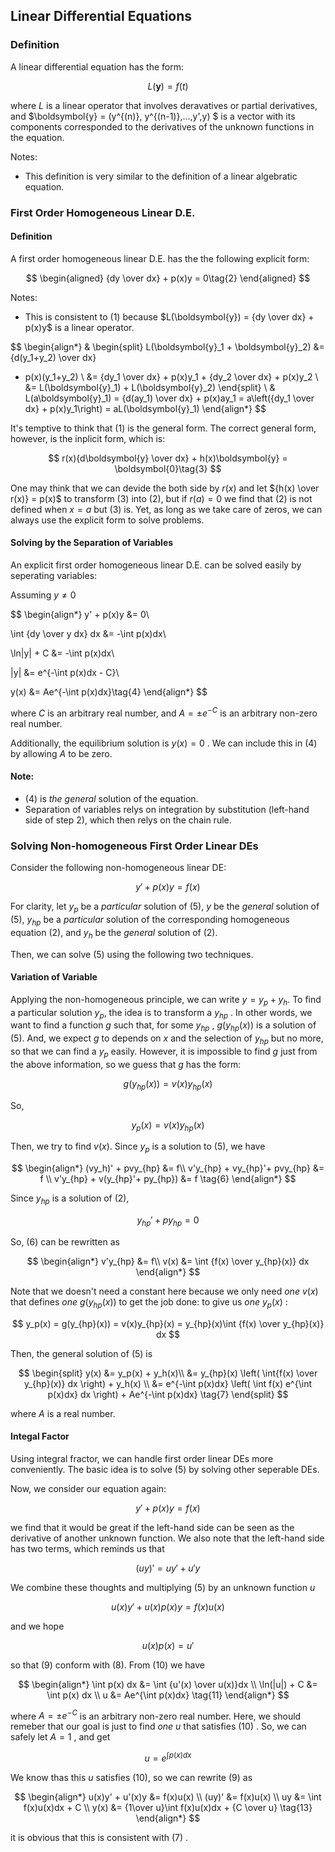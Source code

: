 ## Linear Differential Equations

### Definition

A linear differential equation has the form:

$$
L(\boldsymbol{y}) = f(t)\tag{1}
$$

where $L$ is a linear operator that involves deravatives or partial derivatives, and  $\boldsymbol{y} = (y^{(n)}, y^{(n-1)},...,y',y) $ is a vector with its components corresponded to the derivatives of the unknown functions in the equation.

Notes: 

- This definition is very similar to the definition of a linear algebratic equation.

### First Order Homogeneous Linear D.E.

#### Definition

A first order homogeneous linear D.E. has the the following explicit form:

$$
\begin{aligned}
{dy \over dx} + p(x)y = 0\tag{2}
\end{aligned}
$$

Notes:

- This is consistent to $(1)$ because $L(\boldsymbol{y}) = {dy \over dx} + p(x)y$ is a linear operator.

$$
\begin{align*}
&
\begin{split}
L(\boldsymbol{y}_1 + \boldsymbol{y}_2) &= {d(y_1+y_2) \over dx}
+ p(x)(y_1+y_2) \\
&= {dy_1 \over dx} + p(x)y_1 + {dy_2 \over dx} + p(x)y_2 \\
&= L(\boldsymbol{y}_1) + L(\boldsymbol{y}_2)
\end{split} \\
& L(a\boldsymbol{y}_1) = {d(ay_1) \over dx} + p(x)ay_1 = a\left({dy_1 
\over dx} + p(x)y_1\right) = aL(\boldsymbol{y}_1)
\end{align*}
$$

It's temptive to think that $(1)$ is the general form. The correct general form, however, is the inplicit form, which is:

$$
r(x){d\boldsymbol{y} \over dx} + h(x)\boldsymbol{y} = \boldsymbol{0}\tag{3}
$$

One may think that we can devide the both side by $r(x)$ and let ${h(x) \over r(x)} = p(x)$ to transform $(3)$ into $(2)$, but if $r(a) = 0$ we find that $(2)$ is not defined when $x=a$ but $(3)$ is. Yet, as long as we take care of zeros, we can always use the explicit form to solve problems.

#### Solving by the Separation of Variables

An explicit first order homogeneous linear D.E. can be solved easily by seperating variables:

Assuming $y \ne 0$

$$
\begin{align*}
y' + p(x)y &= 0\\

\int {dy \over y dx} dx &= -\int p(x)dx\\

\ln|y| + C &= -\int p(x)dx\\

|y| &= e^{-\int p(x)dx - C}\\

y(x) &= Ae^{-\int p(x)dx}\tag{4}
\end{align*}
$$

where $C$ is an arbitrary real number, and $A = \pm e^{-C}$ is an arbitrary non-zero real number.

Additionally, the equilibrium solution is $y(x) = 0$ . We can include this in $(4)$ by allowing $A$ to be zero.

#### Note:

- $(4)$ is *the general* solution of the equation.
- Separation of variables relys on integration by substitution (left-hand side of step 2), which then relys on the chain rule.

### Solving Non-homogeneous First Order Linear DEs

Consider the following non-homogeneous linear DE:

$$
y' + p(x)y = f(x) \tag{5}
$$

For clarity, let $y_p$ be a *particular* solution of $(5)$, $y$ be the *general* solution of $(5)$, $y_{hp}$ be a *particular* solution of the corresponding homogeneous equation $(2)$, and  $y_h$ be the *general* solution of $(2)$.

Then, we can solve (5) using the following two techniques.

#### Variation of Variable

Applying the non-homogeneous principle, we can write $y = y_p + y_h$. To find a particular solution $y_p$, the idea is to transform a $y_{hp}$ . In other words, we want to find a function $g$ such that, for some $y_{hp}$ , $g(y_{hp}(x))$ is a solution of $(5)$. And, we expect $g$ to depends on $x$ and the selection of $y_{hp}$ but no more, so that we can find a $y_p$ easily. However, it is impossible to find $g$ just from the above information, so we guess that $g$ has the form:

$$
g(y_{hp}(x)) = v(x)y_{hp}(x)
$$

So, 

$$
y_p(x) =  v(x)y_{hp}(x)
$$

Then, we try to find $v(x)$. Since $y_p$ is a solution to $(5)$, we have

$$
\begin{align*}
(vy_h)' + pvy_{hp} &= f\\
v'y_{hp} + vy_{hp}'+ pvy_{hp} &= f \\
v'y_{hp} + v(y_{hp}'+ py_{hp}) &= f \tag{6}
\end{align*}
$$

Since $y_{hp}$ is a solution of $(2)$,

$$
y_{hp}'+ py_{hp} = 0
$$

So, $(6)$ can be rewritten as

$$
\begin{align*}
v'y_{hp} &= f\\
v(x) &= \int {f(x) \over y_{hp}(x)} dx
\end{align*}
$$

Note that we doesn't need a constant here because we only need *one* $v(x)$ that defines *one* $g(y_{hp}(x))$ to get the job done: to give us *one* $y_p(x)$ :

$$
y_p(x) = g(y_{hp}(x)) = v(x)y_{hp}(x) = 
y_{hp}(x)\int {f(x) \over y_{hp}(x)} dx
$$

Then, the general solution of $(5)$ is

$$
\begin{split}
y(x) &= y_p(x) + y_h(x)\\
&= y_{hp}(x) \left( \int{f(x) \over y_{hp}(x)} dx \right) + y_h(x) \\
&= e^{-\int p(x)dx} \left( \int f(x) e^{\int p(x)dx} dx \right) +
Ae^{-\int p(x)dx} \tag{7}
\end{split}
$$

where $A$ is a real number.

#### Integal Factor

Using integral fractor, we can handle first order linear DEs more conveniently. The basic idea is to solve $(5)$ by solving other seperable DEs.

Now, we consider our equation again:

$$
y' + p(x)y = f(x) \tag{5}
$$

we find that it would be great if the left-hand side can be seen as the derivative of another unknown function. We also note that the left-hand side has two terms, which reminds us that 

$$
(uy)' = uy' + u'y \tag{8}
$$

We combine these thoughts and multiplying $(5)$ by an unknown function $u$

$$
u(x)y' + u(x)p(x)y = f(x)u(x) \tag{9}
$$

and we hope

$$
u(x)p(x) = u' \tag{10}
$$

so that $(9)$ conform with $(8)$. From $(10)$ we have

$$
\begin{align*}
\int p(x) dx &= \int {u'(x) \over u(x)}dx \\
\ln(|u|) + C &= \int p(x) dx \\
u &= Ae^{\int p(x)dx} \tag{11}
\end{align*}
$$

where $A = \pm e^{-C}$ is an arbitrary non-zero real number. Here, we should remeber that our goal is just to find *one* $u$ that satisfies $(10)$ . So, we can safely let $A = 1$ , and get

$$
u = e^{\int p(x)dx} \tag{12}
$$

We know thas this $u$ satisfies $(10)$, so we can rewrite $(9)$ as 

$$
\begin{align*}
u(x)y' + u'(x)y &= f(x)u(x) \\
(uy)' &= f(x)u(x) \\
uy &= \int f(x)u(x)dx + C \\
y(x) &= {1\over u}\int f(x)u(x)dx + {C \over u} \tag{13}
\end{align*}
$$

it is obvious that this is consistent with $(7)$ .

